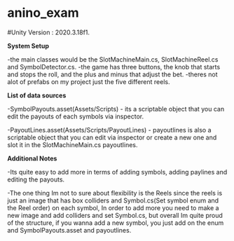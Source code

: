 # anino_exam

#Unity Version : 2020.3.18f1.


**System Setup**

-the main classes would be the SlotMachineMain.cs, SlotMachineReel.cs and SymbolDetector.cs.
-the game has three buttons, the knob that starts and stops the roll, and the plus and minus that adjust the bet.
-theres not alot of prefabs on my project just the five different reels.


**List of data sources**

-SymbolPayouts.asset(Assets/Scripts) - its a scriptable object that you can edit the payouts of each symbols via inspector.

-PayoutLines.asset(Assets/Scripts/PayoutLines) - payoutlines is also a scriptable object that you can edit via inspector or create a new one and slot it in the SlotMachineMain.cs payoutlines.


**Additional Notes**

-Its quite easy to add more in terms of adding symbols, adding paylines and editing the payouts.

-The one thing Im not to sure about flexibility is the Reels since the reels is just an image that has box colliders and Symbol.cs(Set symbol enum and the Reel order) on each symbol, In order to add more you need to make a new image and add colliders and set Symbol.cs, but overall Im quite proud of the structure, if you wanna add a new symbol, you just add on the enum and SymbolPayouts.asset and payoutlines.
